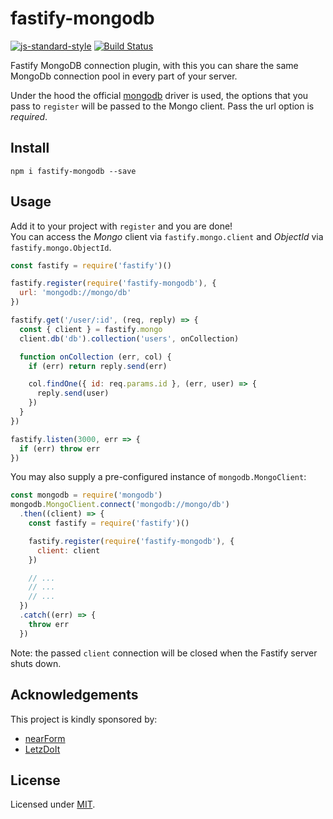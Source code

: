 # fastify-mongodb

[![js-standard-style](https://img.shields.io/badge/code%20style-standard-brightgreen.svg?style=flat)](http://standardjs.com/)  [![Build Status](https://travis-ci.org/fastify/fastify-mongodb.svg?branch=master)](https://travis-ci.org/fastify/fastify-mongodb)

Fastify MongoDB connection plugin, with this you can share the same MongoDb connection pool in every part of your server.

Under the hood the official [mongodb](https://github.com/mongodb/node-mongodb-native) driver is used, the options that you pass to `register` will be passed to the Mongo client. Pass the url option is *required*.

## Install
```
npm i fastify-mongodb --save
```
## Usage
Add it to your project with `register` and you are done!  
You can access the *Mongo* client via `fastify.mongo.client` and *ObjectId* via `fastify.mongo.ObjectId`.
```js
const fastify = require('fastify')()

fastify.register(require('fastify-mongodb'), {
  url: 'mongodb://mongo/db'
})

fastify.get('/user/:id', (req, reply) => {
  const { client } = fastify.mongo
  client.db('db').collection('users', onCollection)

  function onCollection (err, col) {
    if (err) return reply.send(err)

    col.findOne({ id: req.params.id }, (err, user) => {
      reply.send(user)
    })
  }
})

fastify.listen(3000, err => {
  if (err) throw err
})
```

You may also supply a pre-configured instance of `mongodb.MongoClient`:

```js
const mongodb = require('mongodb')
mongodb.MongoClient.connect('mongodb://mongo/db')
  .then((client) => {
    const fastify = require('fastify')()

    fastify.register(require('fastify-mongodb'), {
      client: client
    })

    // ...
    // ...
    // ...
  })
  .catch((err) => {
    throw err
  })
```

Note: the passed `client` connection will be closed when the Fastify server
shuts down.

## Acknowledgements

This project is kindly sponsored by:
- [nearForm](http://nearform.com)
- [LetzDoIt](http://www.letzdoitapp.com/)

## License

Licensed under [MIT](./LICENSE).
